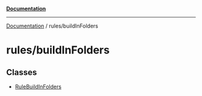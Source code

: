 [**Documentation**](../../README.md)

***

[Documentation](../../README.md) / rules/buildInFolders

# rules/buildInFolders

## Classes

- [RuleBuildInFolders](classes/RuleBuildInFolders.md)
